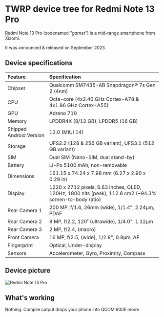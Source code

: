 # TWRP device tree for Redmi Note 13 Pro

Redmi Note 13 Pro (codenamed _"garnet"_) is a mid-range smartphone from Xiaomi.

It was announced & released on September 2023.

## Device specifications

| Feature                 | Specification                                                                  |
| :---------------------- | :------------------------------------------------------------------------------|
| Chipset                 | Qualcomm SM7435-AB Snapdragon® 7s Gen 2 (4nm)
| CPU                     | Octa-core (4x2.40 GHz Cortex-A78 & 4x1.96 GHz Cortex-A55)
| GPU                     | Adreno 710
| Memory                  | LPDDR4X (8/12 GB), LPDDR5 (16 GB)
| Shipped Android Version | 13.0 (MIUI 14)
| Storage                 | UFS2.2 (128 & 256 GB variant), UFS3.1 (512 GB variant)
| SIM                     | Dual SIM (Nano-SIM, dual stand-by)
| Battery                 | Li-Po 5100 mAh, non-removable
| Dimensions              | 161.15 x 74.24 x 7.98 mm (6.27 x 2.90 x 0.29 in)
| Display                 | 1220 x 2712 pixels, 6.63 inches, OLED, 120Hz, 1800 nits (peak), 112.8 cm2 (~94.3% screen-to-body ratio)
| Rear Camera 1           | 200 MP, f/1.6, 26mm (wide), 1/1.4", 2.24µm, PDAF
| Rear Camera 2           | 8 MP, f/2.2, 120˚ (ultrawide), 1/4.0", 1.12µm
| Rear Camera 3           | 2 MP, f/2.4, (macro)
| Front Camera            | 16 MP, f/2.5, (wide), 1/2.8", 0.8µm, AF
| Fingerprint             | Optical, Under-display
| Sensors                 | Accelerometer, Gyro, Proximity, Compass

## Device picture

![Redmi Note 13 Pro](https://cdn.cnbj1.fds.api.mi-img.com/product-images/xiaomi-note13-proezi507/specs/432.png)

## What's working

 Nothing. Compile output drops your phone into QCOM 900E mode

